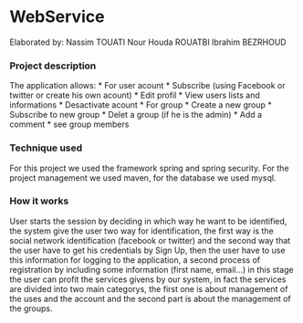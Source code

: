 # WebService
Elaborated by: Nassim TOUATI  Nour Houda ROUATBI Ibrahim BEZRHOUD

<h3> Project description</h3>
The application allows:
* For user acount
  * Subscribe (using Facebook or twitter or create his own acount)
  * Edit profil
  * View users lists and informations
  * Desactivate acount
* For group
  * Create a new group
  * Subscribe to new group
  * Delet a group (if he is the admin)
  * Add a comment
  * see group members 
<h3> Technique used</h3>
For this project we used the framework spring and spring security. For the project management we used maven, for the database we used mysql.

<h3> How it works </h3>

User starts the session by deciding in which way he want to be identified, the system give the user two way for identification, the first way is the social network identification (facebook or twitter) and the second way that the user have to get his credentials by Sign Up, then the user have to use this information for logging to the application, a second process of registration by including some information (first name, email...) in this stage the user can profit the services givens by our system, in fact the services are divided into two main categorys, the first one is about management of the uses and the account and the second part is about the management of the groups. 
